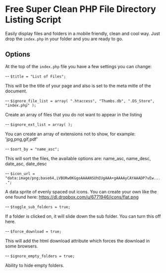 # Free Super Clean PHP File Directory Listing Script

Easily display files and folders in a mobile friendly, clean and cool way. Just drop the `index.php` in your folder and you are ready to go.

## Options 

At the top of the `index.php` file you have a few settings you can change:

--
`$title = "List of Files";`

This will be the title of your page and also is set to the meta mitle of the document.

--
`$ignore_file_list = array( ".htaccess", "Thumbs.db", ".DS_Store", "index.php" );`

Create an array of files that you do not want to appear in the listing

--
`$ignore_ext_list = array( );`

You can create an array of extensions not to show, for example: 'jpg,png,gif,pdf'

--
`$sort_by = "name_asc";`

This will sort the files, the available options are: name_asc, name_desc, date_asc, date_desc

--
`$icon_url = "data:image/png;base64,iVBORw0KGgoAAAANSUhEUgAAA+gAAAAyCAYAAADP7vEw....";`

A data sprite of evenly spaced out icons. You can create your own like the one found here: https://dl.dropbox.com/u/6771946/icons/flat.png

--
`$toggle_sub_folders = true;`

If a folder is clicked on, it will slide down the sub folder. You can turn this off here.

--
`$force_download = true;`

This will add the html download attribute which forces the download in some browsers.

--
`$ignore_empty_folders = true;`

Ability to hide empty folders.
